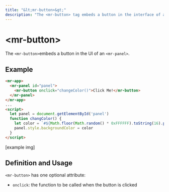 ```yaml
---
title: "&lt;mr-button>&gt;"
description: "The <mr-button> tag embeds a button in the interface of an <mr-panel>."
---
```

# &lt;mr-button&gt;

The `<mr-button>`embeds a button in the UI of an `<mr-panel>`.

## Example

```html
<mr-app>
  <mr-panel id="panel">
    <mr-button onclick="changeColor()">Click Me!</mr-button>
  </mr-panel>
</mr-app>
...
<script>
  let panel = document.getElementById('panel')
  function changColor() {
    let color = `#${Math.floor(Math.random() * 0xFFFFFF).toString(16).padStart(6, '0')}`;
    panel.style.backgroundColor = color 
  }
</script>
```

\[example img\]

## Definition and Usage

`<mr-button>` has one optional attribute:

* `onclick`: the function to be called when the button is clicked